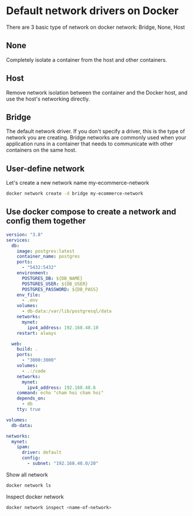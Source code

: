 # Default network drivers on Docker
There are 3 basic type of network on docker network: Bridge, None, Host

## None
Completely isolate a container from the host and other containers.

## Host
Remove network isolation between the container and the Docker host, and use the host's networking directly.

## Bridge
The default network driver. If you don't specify a driver, this is the type of network you are creating. Bridge networks are commonly used when your application runs in a container that needs to communicate with other containers on the same host.

## User-define network

Let's create a new network name my-ecommerce-network

```sh
docker network create -d bridge my-ecommerce-network
```

## Use docker compose to create a network and config them together

```yml
version: "3.8"
services:
  db:
    image: postgres:latest
    container_name: postgres
    ports:
      - "5432:5432"
    environment:
      POSTGRES_DB: ${DB_NAME}
      POSTGRES_USER: ${DB_USER}
      POSTGRES_PASSWORD: ${DB_PASS}
    env_file:
      - .env
    volumes:
      - db-data:/var/lib/postgresql/data
    networks:
      mynet:
        ipv4_address: 192.168.48.10
    restart: always

  web:
    build: .
    ports:
      - "3000:3000"
    volumes:
      - .:/code
    networks:
      mynet:
        ipv4_address: 192.168.48.6
    command: echo "cham hoi cham hoi"
    depends_on:
      - db
    tty: true

volumes:
  db-data:

networks:
  mynet:
    ipam:
      driver: default
      config:
        - subnet: "192.168.48.0/20"

```

Show all network
```sh
docker network ls
```

Inspect docker network
```sh
docker network inspect <name-of-network>
```